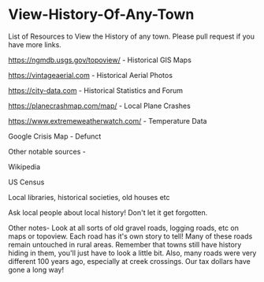 # View-History-Of-Any-Town
List of Resources to View the History of any town. Please pull request if you have more links.

https://ngmdb.usgs.gov/topoview/  - Historical GIS Maps

https://vintageaerial.com - Historical Aerial Photos

https://city-data.com - Historical Statistics and Forum

https://planecrashmap.com/map/ - Local Plane Crashes

https://www.extremeweatherwatch.com/ - Temperature Data

Google Crisis Map - Defunct

Other notable sources -

Wikipedia

US Census

Local libraries, historical societies, old houses etc

Ask local people about local history! Don't let it get forgotten.

Other notes-
Look at all sorts of old gravel roads, logging roads, etc on maps or topoview. Each road has it's own story to tell! Many of these roads remain untouched in rural areas. Remember that towns still have history hiding in them, you'll just have to look a little bit. Also, many roads were very different 100 years ago, especially at creek crossings. Our tax dollars have gone a long way!
